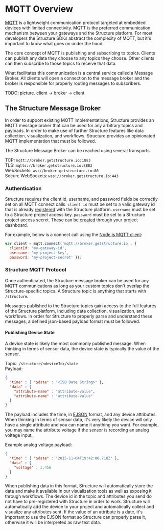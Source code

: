 # MQTT Overview

[MQTT](http://mqtt.org) is a lightweight communication protocol targeted at embedded devices with limited connectivity. MQTT is the preferred communication mechanism between your gateways and the Structure platform. For most developers the Structure SDKs abstract the complexity of MQTT, but it's important to know what goes on under the hood.

The core concept of MQTT is publishing and subscribing to topics. Clients can publish any data they choose to any topics they choose. Other clients can then subscribe to those topics to receive that data.

What facilitates this communication is a central service called a Message Broker. All clients will open a connection to the message broker and the broker is responsible for properly routing messages to subscribers.

TODO: picture. client -> broker -> client

## The Structure Message Broker

In order to support existing MQTT implementations, Structure provides an MQTT message broker that can be used for any arbitrary topics and payloads. In order to make use of further Structure features like data collection, visualization, and workflows, Structure provides an opinionated MQTT implementation that must be followed.

The Structure Message Broker can be reached using several transports.

TCP: `mqtt://broker.getstructure.io:1883` <br />
TLS: `mqtts://broker.getstructure.io:8883` <br />
WebSockets: `ws://broker.getstructure.io:80` <br />
Secure WebSockets: `wss://broker.getstructure.io:443`

### Authentication

Structure requires the client id, username, and password fields be correctly set on all MQTT connect calls. `client id` must be set to a valid gateway id that is already [registered](http://register-gateway) with the Structure platform. `username` must be set to a Structure project access key. `password` must be set to a Structure project access secret. These can be [created](http://create-project-key) through your project dashboard.

For example, below is a connect call using the [Node.js MQTT client](https://github.com/mqttjs/MQTT.js):

```javascript
var client = mqtt.connect('mqtt://broker.getstructure.io', {
  clientId: 'my-gateway-id',
  username: 'my-project-key',
  password: 'my-project-secret' });
```

### Structure MQTT Protocol
Once authenticated, the Structure message broker can be used for any MQTT communications as long as your custom topics don't overlap the Structure-specific topics. A Structure topic is anything that starts with `/structure`.

Messages published to the Structure topics gain access to the full features of the Structure platform, including data collection, visualization, and workflows. In order for Structure to properly parse and understand these messages, a defined json-based payload format must be followed.

#### Publishing Device State

A device state is likely the most commonly published message. When thinking in terms of sensor data, the device state is typically the value of the sensor.

Topic: `/structure/<deviceId>/state` <br />
Payload:

```json
{
  "time" : { "$date" : "<ISO Date String>" },
  "data" : {
    "attribute-name" : "attribute-value",
    "attribute-name" : "attribute-value"
  }
}
```

The payload includes the time, in [EJSON](https://docs.mongodb.org/manual/reference/mongodb-extended-json) format, and any device attributes. When thinking in terms of sensor data, it's very likely the device will only have a single attribute and you can name it anything you want. For example, you may name the attribute voltage if the sensor is recording an analog voltage input.

Example analog voltage payload:

```json
{
  "time" : { "$date" : "2015-11-04T19:42:06.710Z" },
  "data" : {
    "voltage" : 3.456
  }
}
```

When publishing data in this format, Structure will automatically store the data and make it available in our visualization tools as well as exposing it through workflows. The device id in the topic and attributes you send do not have to pre-registered with Structure in order to work. Structure will automatically add the device to your project and automatically collect and visualize any attributes sent. If the value of an attribute is a date, it's important to use the EJSON format so Structure can properly parse it, otherwise it will be interpreted as raw text data.
